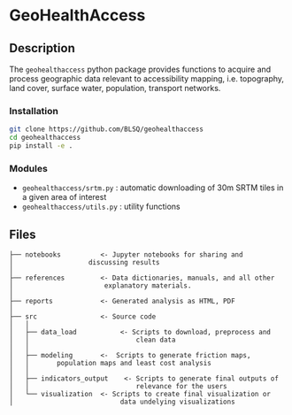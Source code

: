 # GeoHealthAccess

## Description

The `geohealthaccess` python package provides functions to acquire and process geographic data relevant to accessibility mapping, i.e. topography, land cover, surface water, population, transport networks.

### Installation

``` sh
git clone https://github.com/BLSQ/geohealthaccess
cd geohealthaccess
pip install -e .
```

### Modules

* `geohealthaccess/srtm.py` : automatic downloading of 30m SRTM tiles in a given area of interest
* `geohealthaccess/utils.py` : utility functions

## Files


	├── notebooks          <- Jupyter notebooks for sharing and 
	│					discussing results     
	│
	├── references         <- Data dictionaries, manuals, and all other 
	│						explanatory materials.
	│
	├── reports            <- Generated analysis as HTML, PDF
	│
	├── src                <- Source code
	│   │
	│   ├── data_load           <- Scripts to download, preprocess and  
	│	│							clean data
	│   │
	│   ├── modeling       <-  Scripts to generate friction maps,	
	│   │		population maps and least cost analysis
	│   │
	│   ├── indicators_output    <- Scripts to generate final outputs of 
	│   │							relevance for the users
	│   └── visualization  <- Scripts to create final visualization or 
	│ 							data undelying visualizations

